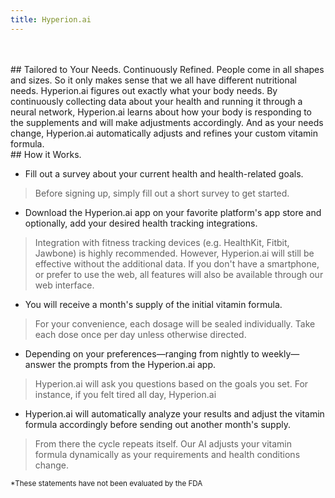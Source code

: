 ```yaml
---
title: Hyperion.ai
---
```


<br>
<br>
## Tailored to Your Needs. Continuously Refined.
People come in all shapes and sizes. So it only makes sense that we all have
different nutritional needs. Hyperion.ai figures out exactly what your body
needs. By continuously collecting data about your health and running it through a neural
network, Hyperion.ai learns about how your body is responding to the supplements
and will make adjustments accordingly. And as your needs change, Hyperion.ai automatically
adjusts and refines your custom vitamin formula.

<br>
## How it Works.

- Fill out a survey about your current health and health-related goals.
> Before signing up, simply fill out a short survey to get started.

- Download the Hyperion.ai app on your favorite platform's app store and
optionally, add your desired health tracking integrations.
> Integration with fitness tracking devices (e.g. HealthKit, Fitbit, Jawbone) is
highly recommended. However, Hyperion.ai will still be effective without the
additional data. If you don't have a smartphone, or prefer to use the web, all
features will also be available through our web interface.

- You will receive a month's supply of the initial vitamin formula.
> For your convenience, each dosage will be sealed individually. Take each dose
once per day unless otherwise directed.

- Depending on your preferences&mdash;ranging from nightly to weekly&mdash;answer
the prompts from the Hyperion.ai app.
> Hyperion.ai will ask you questions based on the goals you set. For instance, if
you felt tired all day, Hyperion.ai

- Hyperion.ai will automatically analyze your results and adjust the vitamin
formula accordingly before sending out another month's supply.
> From there the cycle repeats itself. Our AI adjusts your vitamin formula
dynamically as your requirements and health conditions change.


<sub>\*These statements have not been evaluated by the FDA</sub>
